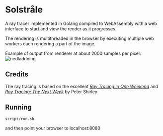 # Solstråle
A ray tracer implemented in Golang compiled to WebAssembly with a web interface to start and view the render as it progresses.

The rendering is multithreaded in the browser by executing multiple web workers each rendering a part of the image.

Example of output from renderer at about 2000 samples per pixel:
![nedladdning](https://user-images.githubusercontent.com/3603911/150698759-52881c0d-1ae0-4e6d-8a2a-1f0723102bff.png)

## Credits
The ray tracing is based on the excellent [_Ray Tracing in One Weekend_](https://raytracing.github.io/books/RayTracingInOneWeekend.html) and [_Ray Tracing: The Next Week_](https://raytracing.github.io/books/RayTracingTheNextWeek.html) by Peter Shirley

## Running

```
script/run.sh
```

and then point your browser to localhost:8080
